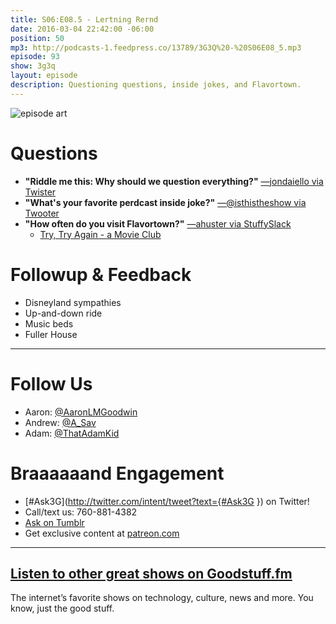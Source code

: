 ```yaml
---
title: S06:E08.5 - Lertning Rernd
date: 2016-03-04 22:42:00 -06:00
position: 50
mp3: http://podcasts-1.feedpress.co/13789/3G3Q%20-%20S06E08_5.mp3
episode: 93
show: 3g3q
layout: episode
description: Questioning questions, inside jokes, and Flavortown.
---
```


![episode art][1]

# Questions

* **"Riddle me this: Why should we question everything?"** [—jondaiello via Twister][2]
* **"What's your favorite perdcast inside joke?"** [—@isthistheshow via Twooter][3]
* **"How often do you visit Flavortown?"** [—ahuster via StuffySlack][4]
    * [Try, Try Again - a Movie Club][5]

# Followup & Feedback

* Disneyland sympathies
* Up-and-down ride
* Music beds
* Fuller House

***

# Follow Us
* Aaron: [@AaronLMGoodwin](http://twitter.com/aaronlmgoodwin)
* Andrew: [@A_Sav](http://twitter.com/a_sav)
* Adam: [@ThatAdamKid](http://twitter.com/thatadamkid)

# Braaaaaand Engagement
* [#Ask3G](http://twitter.com/intent/tweet?text={#Ask3G }) on Twitter!
* Call/text us: 760-881-4382
* [Ask on Tumblr](http://3g3q.co/ask)
* Get exclusive content at [patreon.com](http://www.patreon.com/3g3q)

***

## [Listen to other great shows on Goodstuff.fm](http://goodstuff.fm/)
The internet’s favorite shows on technology, culture, news and more. You know, just the good stuff.

[1]: http://l.gdwn.co/1jkmQ.jpg
[2]: https://twitter.com/408611390/status/700747271541911552
[3]: https://twitter.com/4251346693/status/700765030409592832
[4]: http://www.trustedglobaladvisors.com/Andrew-Schuster.e355827.htm
[5]: https://trytryagain.simplecast.fm
[6]: http://twitter.com/aaronlmgoodwin
[7]: http://twitter.com/a_sav
[8]: http://twitter.com/thatadamkid
[9]: http://3g3q.co/ask
[10]: http://www.patreon.com/3g3q
[11]: http://goodstuff.fm/3g3q/

